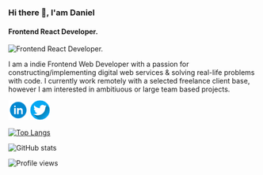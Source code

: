### Hi there 👋, I'am Daniel
#### Frontend React Developer. 
![Frontend React Developer. ](https://devrook.vercel.app/favicon.ico)

I am a indie Frontend Web Developer with a passion for constructing/implementing digital web services & solving real-life problems with code. I currently work remotely with a selected freelance client base, however I am interested in ambitiuous or large team based projects.




[<img src='https://github.com/Dev-Rook/Dev-Rook/blob/main/LinkedIn-Icon.png' alt='linkedin' height='40'>](https://www.linkedin.com/in/Dev-rook/) [<img src='https://github.com/Dev-Rook/Dev-Rook/blob/main/Twitter-Icon.png' alt='website' height='40'>](https://twitter.com/Dev_Rook) 

[![Top Langs](https://github-readme-stats.vercel.app/api/top-langs/?username=Dev-Rook)](https://github.com/anuraghazra/github-readme-stats)

![GitHub stats](https://github-readme-stats.vercel.app/api?username=Dev-Rook&show_icons=true)  

![Profile views](https://gpvc.arturio.dev/Dev-Rook)  

